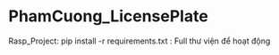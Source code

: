 # PhamCuong_LicensePlate

Rasp_Project: 
pip install -r requirements.txt : Full thư viện để hoạt động

